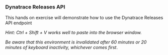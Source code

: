 ### Dynatrace Releases API

This hands on exercise will demonstrate how to use the Dynatrace Releases API endpoint

*Hint: Ctrl + Shift + V works well to paste into the browser window.*

*Be aware that this environment is invalidated after 60 minutes or 20 minutes of keyboard inactivity, whichever comes first*.